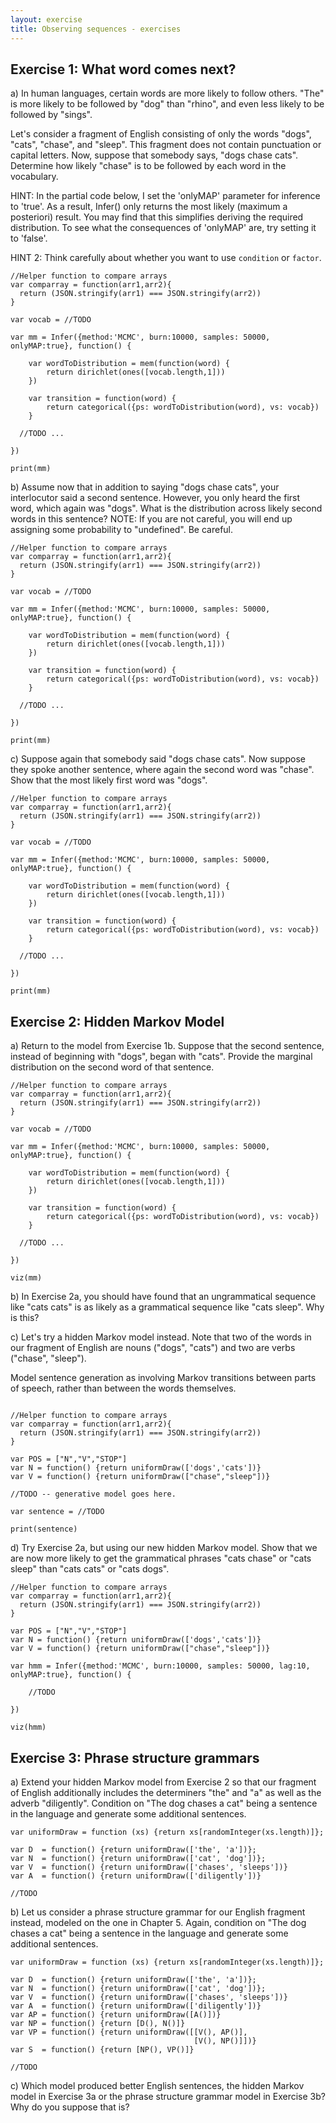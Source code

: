 ```yaml
---
layout: exercise
title: Observing sequences - exercises
---
```



## Exercise 1: What word comes next?

a) In human languages, certain words are more likely to follow others. "The" is more likely to be followed by "dog" than "rhino", and even less likely to be followed by "sings". 

Let's consider a fragment of English consisting of only the words "dogs", "cats", "chase", and "sleep". This fragment does not contain punctuation or capital letters. Now, suppose that somebody says, "dogs chase cats". Determine how likely "chase" is to be followed by each word in the vocabulary.

HINT: In the partial code below, I set the 'onlyMAP' parameter for inference to 'true'. As a result, Infer() only returns the most likely (maximum a posteriori) result. You may find that this simplifies deriving the required distribution. To see what the consequences of 'onlyMAP' are, try setting it to 'false'. 

HINT 2: Think carefully about whether you want to use `condition` or `factor`.

~~~~
//Helper function to compare arrays
var comparray = function(arr1,arr2){
  return (JSON.stringify(arr1) === JSON.stringify(arr2))
} 

var vocab = //TODO

var mm = Infer({method:'MCMC', burn:10000, samples: 50000, onlyMAP:true}, function() {
  
	var wordToDistribution = mem(function(word) {
  		return dirichlet(ones([vocab.length,1]))
	})

	var transition = function(word) {
  		return categorical({ps: wordToDistribution(word), vs: vocab})
	}

  //TODO ...
                
})

print(mm)
~~~~

b) Assume now that in addition to saying "dogs chase cats", your interlocutor said a second sentence. However, you only heard the first word, which again was "dogs". What is the distribution across likely second words in this sentence? NOTE: If you are not careful, you will end up assigning some probability to "undefined". Be careful.

~~~~
//Helper function to compare arrays
var comparray = function(arr1,arr2){
  return (JSON.stringify(arr1) === JSON.stringify(arr2))
} 

var vocab = //TODO

var mm = Infer({method:'MCMC', burn:10000, samples: 50000, onlyMAP:true}, function() {
  
	var wordToDistribution = mem(function(word) {
  		return dirichlet(ones([vocab.length,1]))
	})

	var transition = function(word) {
  		return categorical({ps: wordToDistribution(word), vs: vocab})
	}

  //TODO ...
                
})

print(mm)
~~~~

c) Suppose again that somebody said "dogs chase cats". Now suppose they spoke another sentence, where again the second word was "chase". Show that the most likely first word was "dogs". 

~~~~
//Helper function to compare arrays
var comparray = function(arr1,arr2){
  return (JSON.stringify(arr1) === JSON.stringify(arr2))
} 

var vocab = //TODO

var mm = Infer({method:'MCMC', burn:10000, samples: 50000, onlyMAP:true}, function() {
  
	var wordToDistribution = mem(function(word) {
  		return dirichlet(ones([vocab.length,1]))
	})

	var transition = function(word) {
  		return categorical({ps: wordToDistribution(word), vs: vocab})
	}

  //TODO ...
                
})

print(mm)
~~~~

## Exercise 2: Hidden Markov Model

a) Return to the model from Exercise 1b. Suppose that the second sentence, instead of beginning with "dogs", began with "cats". Provide the marginal distribution on the second word of that sentence. 

~~~~
//Helper function to compare arrays
var comparray = function(arr1,arr2){
  return (JSON.stringify(arr1) === JSON.stringify(arr2))
} 

var vocab = //TODO

var mm = Infer({method:'MCMC', burn:10000, samples: 50000, onlyMAP:true}, function() {
  
	var wordToDistribution = mem(function(word) {
  		return dirichlet(ones([vocab.length,1]))
	})

	var transition = function(word) {
  		return categorical({ps: wordToDistribution(word), vs: vocab})
	}

  //TODO ...
                
})

viz(mm)
~~~~

b) In Exercise 2a, you should have found that an ungrammatical sequence like "cats cats" is as likely as a grammatical sequence like "cats sleep". Why is this?

c) Let's try a hidden Markov model instead. Note that two of the words in our fragment of English are nouns ("dogs", "cats") and two are verbs ("chase", "sleep").

Model sentence generation as involving Markov transitions between parts of speech, rather than between the words themselves. 

~~~~

//Helper function to compare arrays
var comparray = function(arr1,arr2){
  return (JSON.stringify(arr1) === JSON.stringify(arr2))
} 

var POS = ["N","V","STOP"]
var N = function() {return uniformDraw(['dogs','cats'])}
var V = function() {return uniformDraw(["chase","sleep"])}

//TODO -- generative model goes here.

var sentence = //TODO
  
print(sentence)

~~~~

d) Try Exercise 2a, but using our new hidden Markov model. Show that we are now more likely to get the grammatical phrases "cats chase" or "cats sleep" than "cats cats" or "cats dogs". 

~~~~
//Helper function to compare arrays
var comparray = function(arr1,arr2){
  return (JSON.stringify(arr1) === JSON.stringify(arr2))
} 

var POS = ["N","V","STOP"]
var N = function() {return uniformDraw(['dogs','cats'])}
var V = function() {return uniformDraw(["chase","sleep"])}

var hmm = Infer({method:'MCMC', burn:10000, samples: 50000, lag:10, onlyMAP:true}, function() {

	//TODO

})
  
viz(hmm)

~~~~

## Exercise 3: Phrase structure grammars

a) Extend your hidden Markov model from Exercise 2 so that our fragment of English additionally includes the determiners "the" and "a" as well as the adverb "diligently". Condition on "The dog chases a cat" being a sentence in the language and generate some additional sentences. 

~~~~
var uniformDraw = function (xs) {return xs[randomInteger(xs.length)]};

var D  = function() {return uniformDraw(['the', 'a'])};
var N  = function() {return uniformDraw(['cat', 'dog'])};
var V  = function() {return uniformDraw(['chases', 'sleeps'])}
var A  = function() {return uniformDraw(['diligently'])}

//TODO
~~~~

b) Let us consider a phrase structure grammar for our English fragment instead, modeled on the one in Chapter 5. Again, condition on "The dog chases a cat" being a sentence in the language and generate some additional sentences. 

~~~~
var uniformDraw = function (xs) {return xs[randomInteger(xs.length)]};

var D  = function() {return uniformDraw(['the', 'a'])};
var N  = function() {return uniformDraw(['cat', 'dog'])};
var V  = function() {return uniformDraw(['chases', 'sleeps'])}
var A  = function() {return uniformDraw(['diligently'])}
var AP = function() {return uniformDraw([A()])}
var NP = function() {return [D(), N()]}
var VP = function() {return uniformDraw([[V(), AP()],
                                         [V(), NP()]])}
var S  = function() {return [NP(), VP()]}

//TODO
~~~~

c) Which model produced better English sentences, the hidden Markov model in Exercise 3a or the phrase structure grammar model in Exercise 3b? Why do you suppose that is?

